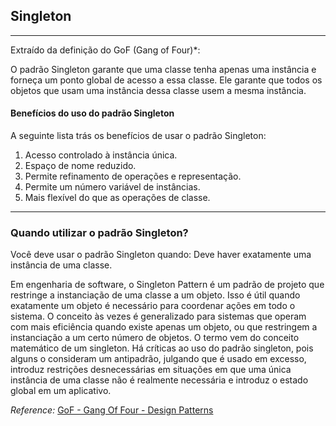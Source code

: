 ## Singleton

---
Extraído da definição do GoF (Gang of Four)*:

O padrão Singleton garante que uma classe tenha apenas uma instância e forneça um ponto global de acesso a essa classe. 
Ele garante que todos os objetos que usam uma instância dessa classe usem a mesma instância.


#### Benefícios do uso do padrão Singleton
A seguinte lista trás os benefícios de usar o padrão Singleton:
1. Acesso controlado à instância única.
2. Espaço de nome reduzido.
3. Permite refinamento de operações e representação.
4. Permite um número variável de instâncias.
5. Mais flexível do que as operações de classe.
---

### Quando utilizar o padrão Singleton?
Você deve usar o padrão Singleton quando: Deve haver exatamente uma instância de uma classe.

Em engenharia de software, o Singleton Pattern é um padrão de projeto que restringe a instanciação de uma classe a um objeto.
Isso é útil quando exatamente um objeto é necessário para coordenar ações em todo o sistema.
O conceito às vezes é generalizado para sistemas que operam com mais eficiência quando existe apenas um objeto, ou que 
restringem a instanciação a um certo número de objetos.
O termo vem do conceito matemático de um singleton.
Há críticas ao uso do padrão singleton, pois alguns o consideram um antipadrão, julgando que é usado em excesso, introduz
restrições desnecessárias em situações em que uma única instância de uma classe não é realmente necessária e introduz o 
estado global em um aplicativo.

*Reference:* [GoF - Gang Of Four - Design Patterns](https://www.gofpatterns.com/creational-patterns/creational-patterns/singleton-pattern.php)
